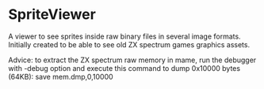 # SpriteViewer
A viewer to see sprites inside raw binary files in several image formats. Initially created to be able to see old ZX spectrum games graphics assets.

Advice: to extract the ZX spectrum raw memory in mame, run the debugger with -debug option and execute this command to dump 0x10000 bytes (64KB):
save mem.dmp,0,10000
